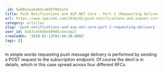 ```yaml
---
_id: 5a88e1aabd6dca0d5f0d1afe
title: Push Notifications and ASP.NET Core - Part 2 (Requesting Delivery)
url: https://www.tpeczek.com/2018/01/push-notifications-and-aspnet-core-part.html
category: articles
slug: 'push-notifications-and-asp-net-core-part-2-requesting-delivery'
user_id: 5a83ce59d6eb0005c4ecda2c
createdOn: '2018-01-13T03:44:38.000Z'
tags: []
---
```


In simple words requesting push message delivery is performed by sending a POST request to the subscription endpoint. Of course the devil is in details, which in this case spread across four different RFCs.
